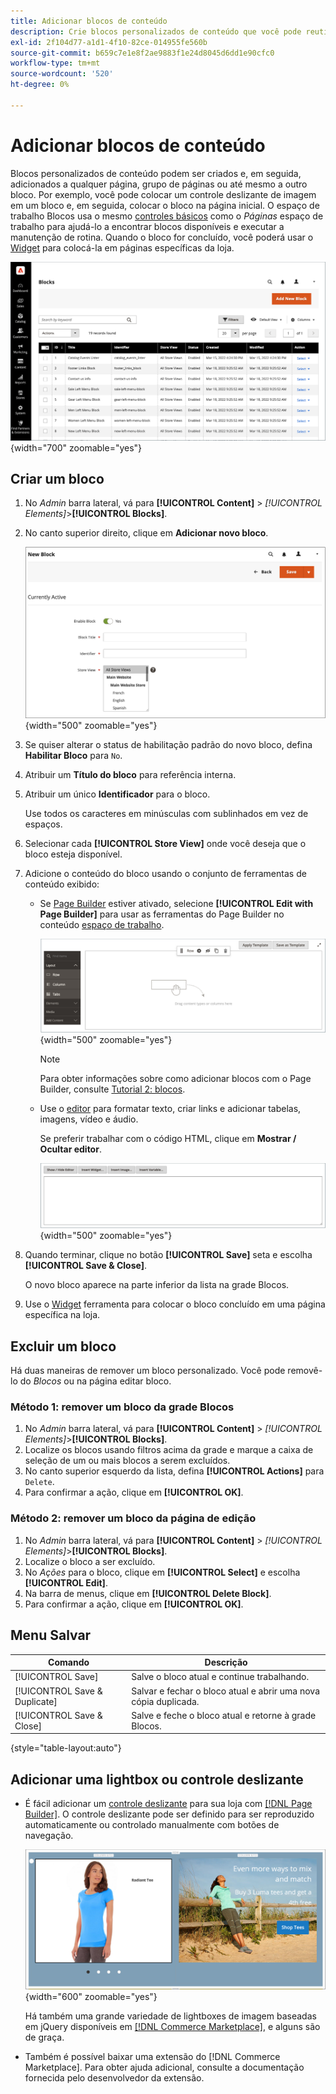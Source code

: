 ```yaml
---
title: Adicionar blocos de conteúdo
description: Crie blocos personalizados de conteúdo que você pode reutilizar em qualquer página ou em outro bloco.
exl-id: 2f104d77-a1d1-4f10-82ce-014955fe560b
source-git-commit: b659c7e1e8f2ae9883f1e24d8045d6dd1e90cfc0
workflow-type: tm+mt
source-wordcount: '520'
ht-degree: 0%

---
```


# Adicionar blocos de conteúdo

Blocos personalizados de conteúdo podem ser criados e, em seguida, adicionados a qualquer página, grupo de páginas ou até mesmo a outro bloco. Por exemplo, você pode colocar um controle deslizante de imagem em um bloco e, em seguida, colocar o bloco na página inicial. O espaço de trabalho Blocos usa o mesmo [controles básicos](pages-workspace.md) como o _Páginas_ espaço de trabalho para ajudá-lo a encontrar blocos disponíveis e executar a manutenção de rotina. Quando o bloco for concluído, você poderá usar o [Widget](widget-static-block.md) para colocá-la em páginas específicas da loja.

![A página Blocos exibe uma grade de blocos existentes](./assets/blocks-workspace.png){width="700" zoomable="yes"}

## Criar um bloco

1. No _Admin_ barra lateral, vá para **[!UICONTROL Content]** > _[!UICONTROL Elements]_>**[!UICONTROL Blocks]**.

1. No canto superior direito, clique em **Adicionar novo bloco**.

   ![A página Novo bloco exibe opções e um espaço de conteúdo](./assets/block-detail.png){width="500" zoomable="yes"}

1. Se quiser alterar o status de habilitação padrão do novo bloco, defina **Habilitar Bloco** para `No`.

1. Atribuir um **Título do bloco** para referência interna.

1. Atribuir um único **Identificador** para o bloco.

   Use todos os caracteres em minúsculas com sublinhados em vez de espaços.

1. Selecionar cada **[!UICONTROL Store View]** onde você deseja que o bloco esteja disponível.

1. Adicione o conteúdo do bloco usando o conjunto de ferramentas de conteúdo exibido:

   - Se [Page Builder](../page-builder/introduction.md) estiver ativado, selecione **[!UICONTROL Edit with Page Builder]** para usar as ferramentas do Page Builder no conteúdo [espaço de trabalho](../page-builder/workspace.md).

     ![Espaço de trabalho do Page Builder](./assets/pb-workspace-block.png){width="500" zoomable="yes"}

     >[!NOTE]
     >
     >Para obter informações sobre como adicionar blocos com o Page Builder, consulte [Tutorial 2: blocos](../page-builder/2-blocks.md).

   - Use o [editor](editor.md) para formatar texto, criar links e adicionar tabelas, imagens, vídeo e áudio.

     Se preferir trabalhar com o código HTML, clique em **Mostrar / Ocultar editor**.

     ![Editor de bloco (oculto)](./assets/block-editor-hidden.png){width="500" zoomable="yes"}

1. Quando terminar, clique no botão **[!UICONTROL Save]** seta e escolha **[!UICONTROL Save & Close]**.

   O novo bloco aparece na parte inferior da lista na grade Blocos.

1. Use o [Widget](widget-static-block.md) ferramenta para colocar o bloco concluído em uma página específica na loja.

## Excluir um bloco

Há duas maneiras de remover um bloco personalizado. Você pode removê-lo do _Blocos_ ou na página editar bloco.

### Método 1: remover um bloco da grade Blocos

1. No _Admin_ barra lateral, vá para **[!UICONTROL Content]** > _[!UICONTROL Elements]_>**[!UICONTROL Blocks]**.
1. Localize os blocos usando filtros acima da grade e marque a caixa de seleção de um ou mais blocos a serem excluídos.
1. No canto superior esquerdo da lista, defina **[!UICONTROL Actions]** para `Delete`.
1. Para confirmar a ação, clique em **[!UICONTROL OK]**.

### Método 2: remover um bloco da página de edição

1. No _Admin_ barra lateral, vá para **[!UICONTROL Content]** > _[!UICONTROL Elements]_>**[!UICONTROL Blocks]**.
1. Localize o bloco a ser excluído.
1. No _Ações_ para o bloco, clique em **[!UICONTROL Select]** e escolha **[!UICONTROL Edit]**.
1. Na barra de menus, clique em **[!UICONTROL Delete Block]**.
1. Para confirmar a ação, clique em **[!UICONTROL OK]**.

## Menu Salvar

| Comando | Descrição |
|----------|----------- |
| [!UICONTROL Save] | Salve o bloco atual e continue trabalhando. |
| [!UICONTROL Save & Duplicate] | Salvar e fechar o bloco atual e abrir uma nova cópia duplicada. |
| [!UICONTROL Save & Close] | Salve e feche o bloco atual e retorne à grade Blocos. |

{style="table-layout:auto"}

## Adicionar uma lightbox ou controle deslizante

- É fácil adicionar um [controle deslizante](../page-builder/slider.md) para sua loja com [[!DNL Page Builder]](../page-builder/introduction.md). O controle deslizante pode ser definido para ser reproduzido automaticamente ou controlado manualmente com botões de navegação.

  ![Controle deslizante do Page Builder](./assets/pb-tutorial3-slider-tee-shirt-promo.png){width="600" zoomable="yes"}

  Há também uma grande variedade de lightboxes de imagem baseadas em jQuery disponíveis em [[!DNL Commerce Marketplace]][1], e alguns são de graça.

- Também é possível baixar uma extensão do [!DNL Commerce Marketplace]. Para obter ajuda adicional, consulte a documentação fornecida pelo desenvolvedor da extensão.

[1]: https://marketplace.magento.com/extensions.html?q=lightbox
